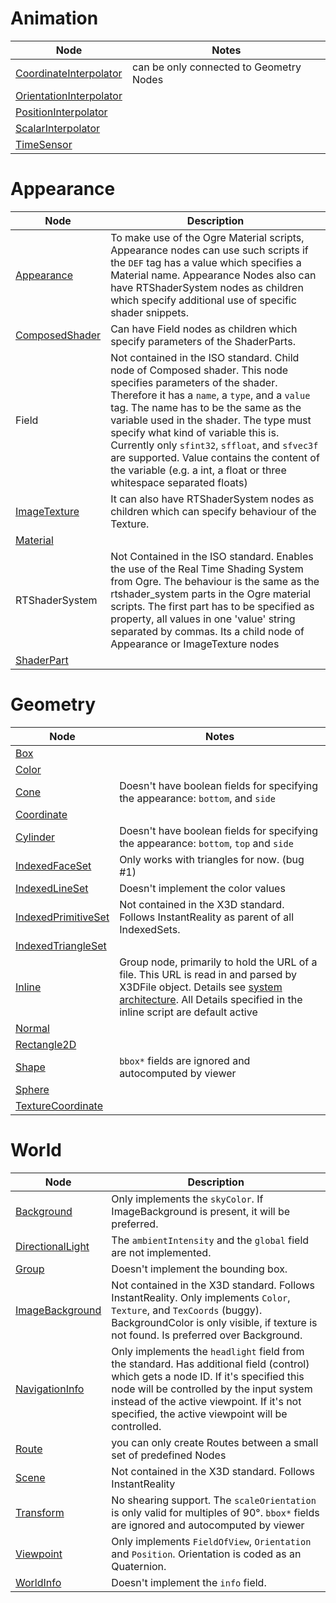 Animation
==================================
| Node | Notes |
|---------|------------------|
|[CoordinateInterpolator](http://www.web3d.org/documents/specifications/19775-1/V3.3/Part01/components/interp.html#CoordinateInterpolator)|can be only connected to Geometry Nodes|
|[OrientationInterpolator](http://www.web3d.org/documents/specifications/19775-1/V3.3/Part01/components/interp.html#OrientationInterpolator)|  |
|[PositionInterpolator](http://www.web3d.org/documents/specifications/19775-1/V3.3/Part01/components/interp.html#PositionInterpolator)|  |
|[ScalarInterpolator](http://www.web3d.org/documents/specifications/19775-1/V3.3/Part01/components/interp.html#ScalarInterpolator)|  |
|[TimeSensor](http://www.web3d.org/documents/specifications/19775-1/V3.3/Part01/components/time.html#TimeSensor)|  |

Appearance
==================================
| Node | Description |
|---------|------------------|
|[Appearance](http://www.web3d.org/documents/specifications/19775-1/V3.3/Part01/components/shape.html#Appearance)| To make use of the Ogre Material scripts, Appearance nodes can use such scripts if the `DEF` tag has a value which specifies a Material name. Appearance Nodes also can have RTShaderSystem nodes as children which specify additional use of specific shader snippets.|
|[ComposedShader](http://www.web3d.org/documents/specifications/19775-1/V3.3/Part01/components/shaders.html#ComposedShader)| Can have Field nodes as children which specify parameters of the ShaderParts. |
|Field| Not contained in the ISO standard. Child node of Composed shader. This node specifies parameters of the shader. Therefore it has a `name`, a `type`, and a `value` tag. The name has to be the same as the variable used in the shader. The type must specify what kind of variable this is. Currently only `sfint32`, `sffloat`, and `sfvec3f` are supported. Value contains the content of the variable (e.g. a int, a float or three whitespace separated floats) |
|[ImageTexture](http://www.web3d.org/documents/specifications/19775-1/V3.3/Part01/components/texturing.html#ImageTexture)| It can also have RTShaderSystem nodes as children which can specify behaviour of the Texture. |
|[Material](http://www.web3d.org/documents/specifications/19775-1/V3.3/Part01/components/shape.html#Material)|  |
|RTShaderSystem| Not Contained in the ISO standard. Enables the use of the Real Time Shading System from Ogre. The behaviour is the same as the rtshader_system parts in the Ogre material scripts. The first part has to be specified as property, all values in one 'value' string separated by commas. Its a child node of Appearance or ImageTexture nodes|
|[ShaderPart](http://www.web3d.org/documents/specifications/19775-1/V3.3/Part01/components/shaders.html#ShaderPart)|  |

Geometry
==================================
| Node | Notes |
|---------|------------------|
|[Box](http://www.web3d.org/documents/specifications/19775-1/V3.3/Part01/components/geometry3D.html#Box)|  |
|[Color](http://www.web3d.org/documents/specifications/19775-1/V3.3/Part01/components/rendering.html#Color)|  |
|[Cone](http://www.web3d.org/documents/specifications/19775-1/V3.3/Part01/components/geometry3D.html#Cone)| Doesn't have boolean fields for specifying the appearance: `bottom`, and `side` |
|[Coordinate](http://www.web3d.org/documents/specifications/19775-1/V3.3/Part01/components/rendering.html#Coordinate)|  |
|[Cylinder](http://www.web3d.org/documents/specifications/19775-1/V3.3/Part01/components/geometry3D.html#Cylinder)| Doesn't have boolean fields for specifying the appearance: `bottom`, `top` and `side` |
|[IndexedFaceSet](http://www.web3d.org/documents/specifications/19775-1/V3.3/Part01/components/geometry3D.html#IndexedFaceSet)| Only works with triangles for now. (bug #1) |
|[IndexedLineSet](http://www.web3d.org/documents/specifications/19775-1/V3.3/Part01/components/rendering.html#IndexedLineSet)| Doesn't implement the color values |
|[IndexedPrimitiveSet](http://doc.instantreality.org/documentation/nodetype/IndexedPrimitiveSet/)| Not contained in the X3D standard. Follows InstantReality as parent of all IndexedSets. |
|[IndexedTriangleSet](http://www.web3d.org/documents/specifications/19775-1/V3.3/Part01/components/rendering.html#IndexedTriangleSet)|  |
|[Inline](http://www.web3d.org/documents/specifications/19775-1/V3.3/Part01/components/networking.html#Inline)| Group node, primarily to hold the URL of a file. This URL is read in and parsed by X3DFile object. Details see [system architecture](system-architecture#inline). All Details specified in the inline script are default active | 
|[Normal](http://www.web3d.org/documents/specifications/19775-1/V3.3/Part01/components/rendering.html#Normal)|  |
|[Rectangle2D](http://www.web3d.org/documents/specifications/19775-1/V3.3/Part01/components/geometry2D.html#Rectangle2D)|  |
|[Shape](http://www.web3d.org/documents/specifications/19775-1/V3.3/Part01/components/shape.html#Shape)| `bbox*` fields are ignored and autocomputed by viewer |
|[Sphere](http://www.web3d.org/documents/specifications/19775-1/V3.3/Part01/components/geometry3D.html#Sphere)|  |
|[TextureCoordinate](http://www.web3d.org/documents/specifications/19775-1/V3.3/Part01/components/texturing.html#TextureCoordinate)|  |

World
==================================
| Node | Description |
|---------|------------------|
|[Background](http://www.web3d.org/documents/specifications/19775-1/V3.3/Part01/components/enveffects.html#Background)| Only implements the `skyColor`. If ImageBackground is present, it will be preferred. |
|[DirectionalLight](http://www.web3d.org/documents/specifications/19775-1/V3.3/Part01/components/lighting.html#DirectionalLight)| The `ambientIntensity` and the `global` field are not implemented. |
|[Group](http://www.web3d.org/documents/specifications/19775-1/V3.3/Part01/components/group.html#Group)| Doesn't implement the bounding box. |
|[ImageBackground](http://doc.instantreality.org/documentation/nodetype/ImageBackground/)|  	Not contained in the X3D standard. Follows InstantReality. Only implements `Color`, `Texture`, and `TexCoords` (buggy). BackgroundColor is only visible, if texture is not found. Is preferred over Background. |
|[NavigationInfo](http://www.web3d.org/documents/specifications/19775-1/V3.3/Part01/components/navigation.html#NavigationInfo)| Only implements the `headlight` field from the standard. Has additional field (control) which gets a node ID. If it's specified this node will be controlled by the input system instead of the active viewpoint. If it's not specified, the active viewpoint will be controlled. |
|[Route](http://www.web3d.org/documents/specifications/19775-1/V3.3/Part01/components/core.html#ROUTEStatement)|you can only create Routes between a small set of predefined Nodes|
|[Scene](http://doc.instantreality.org/documentation/nodetype/Scene/) | Not contained in the X3D standard. Follows InstantReality |
|[Transform](http://www.web3d.org/documents/specifications/19775-1/V3.3/Part01/components/group.html#Transform) |No shearing support. The `scaleOrientation` is only valid for multiples of 90°. `bbox*` fields are ignored and autocomputed by viewer|
|[Viewpoint](http://www.web3d.org/documents/specifications/19775-1/V3.3/Part01/components/navigation.html#Viewpoint)| Only implements `FieldOfView`, `Orientation` and `Position`. Orientation is coded as an Quaternion. |
|[WorldInfo](http://www.web3d.org/documents/specifications/19775-1/V3.3/Part01/components/core.html#WorldInfo)| Doesn't implement the `info` field. |